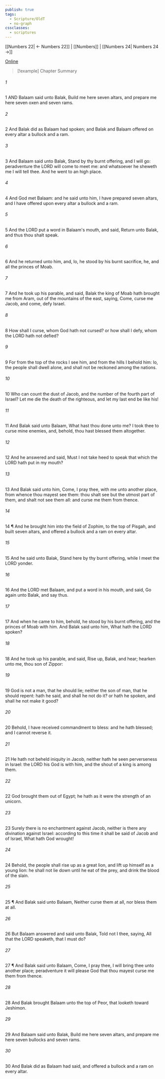 ```yaml
---
publish: true
tags:
  - Scripture/OldT
  - no-graph
cssclasses:
  - scriptures
---
```

[[Numbers 22| ← Numbers 22]] | [[Numbers]] | [[Numbers 24| Numbers 24 →]]

[Online](https://churchofjesuschrist.org/study/scriptures/ot/num/23?lang=eng)

>[!example] Chapter Summary
>
###### 1
1 AND Balaam said unto Balak, Build me here seven altars, and prepare me here seven oxen and seven rams.
###### 2
2 And Balak did as Balaam had spoken; and Balak and Balaam offered on every altar a bullock and a ram.
###### 3
3 And Balaam said unto Balak, Stand by thy burnt offering, and I will go: peradventure the LORD will come to meet me: and whatsoever he sheweth me I will tell thee.  And he went to an high place.
###### 4
4 And God met Balaam: and he said unto him, I have prepared seven altars, and I have offered upon every altar a bullock and a ram.
###### 5
5 And the LORD put a word in Balaam's mouth, and said, Return unto Balak, and thus thou shalt speak.
###### 6
6 And he returned unto him, and, lo, he stood by his burnt sacrifice, he, and all the princes of Moab.
###### 7
7 And he took up his parable, and said, Balak the king of Moab hath brought me from Aram, out of the mountains of the east, saying, Come, curse me Jacob, and come, defy Israel.
###### 8
8 How shall I curse, whom God hath not cursed?  or how shall I defy, whom the LORD hath not defied?
###### 9
9 For from the top of the rocks I see him, and from the hills I behold him: lo, the people shall dwell alone, and shall not be reckoned among the nations.
###### 10
10 Who can count the dust of Jacob, and the number of the fourth part of Israel?  Let me die the death of the righteous, and let my last end be like his!
###### 11
11 And Balak said unto Balaam, What hast thou done unto me?  I took thee to curse mine enemies, and, behold, thou hast blessed them altogether.
###### 12
12 And he answered and said, Must I not take heed to speak that which the LORD hath put in my mouth?
###### 13
13 And Balak said unto him, Come, I pray thee, with me unto another place, from whence thou mayest see them: thou shalt see but the utmost part of them, and shalt not see them all: and curse me them from thence.
###### 14
14 ¶ And he brought him into the field of Zophim, to the top of Pisgah, and built seven altars, and offered a bullock and a ram on every altar.
###### 15
15 And he said unto Balak, Stand here by thy burnt offering, while I meet the LORD yonder.
###### 16
16 And the LORD met Balaam, and put a word in his mouth, and said, Go again unto Balak, and say thus.
###### 17
17 And when he came to him, behold, he stood by his burnt offering, and the princes of Moab with him.  And Balak said unto him, What hath the LORD spoken?
###### 18
18 And he took up his parable, and said, Rise up, Balak, and hear; hearken unto me, thou son of Zippor:
###### 19
19 God is not a man, that he should lie; neither the son of man, that he should repent: hath he said, and shall he not do it? or hath he spoken, and shall he not make it good?
###### 20
20 Behold, I have received commandment to bless: and he hath blessed; and I cannot reverse it.
###### 21
21 He hath not beheld iniquity in Jacob, neither hath he seen perverseness in Israel: the LORD his God is with him, and the shout of a king is among them.
###### 22
22 God brought them out of Egypt; he hath as it were the strength of an unicorn.
###### 23
23 Surely there is no enchantment against Jacob, neither is there any divination against Israel: according to this time it shall be said of Jacob and of Israel, What hath God wrought!
###### 24
24 Behold, the people shall rise up as a great lion, and lift up himself as a young lion: he shall not lie down until he eat of the prey, and drink the blood of the slain.
###### 25
25 ¶ And Balak said unto Balaam, Neither curse them at all, nor bless them at all.
###### 26
26 But Balaam answered and said unto Balak, Told not I thee, saying, All that the LORD speaketh, that I must do?
###### 27
27 ¶ And Balak said unto Balaam, Come, I pray thee, I will bring thee unto another place; peradventure it will please God that thou mayest curse me them from thence.
###### 28
28 And Balak brought Balaam unto the top of Peor, that looketh toward Jeshimon.
###### 29
29 And Balaam said unto Balak, Build me here seven altars, and prepare me here seven bullocks and seven rams.
###### 30
30 And Balak did as Balaam had said, and offered a bullock and a ram on every altar.



